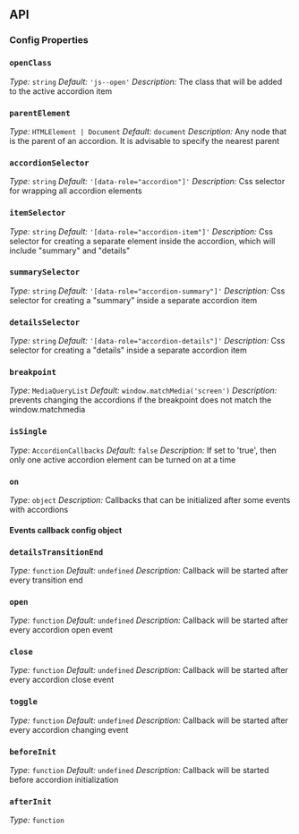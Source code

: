 ## API

### Config Properties

### `openClass`

_Type:_ `string`
_Default:_ `'js--open'`
_Description:_ The class that will be added to the active accordion item

### `parentElement`

_Type:_ `HTMLElement | Document`
_Default:_ `document`
_Description:_ Any node that is the parent of an accordion. It is advisable to specify the nearest parent

### `accordionSelector`

_Type:_ `string`
_Default:_ `'[data-role="accordion"]'`
_Description:_ Css selector for wrapping all accordion elements

### `itemSelector`

_Type:_ `string`
_Default:_ `'[data-role="accordion-item"]'`
_Description:_ Css selector for creating a separate element inside the accordion, which will include "summary" and "details"

### `summarySelector`

_Type:_ `string`
_Default:_ `'[data-role="accordion-summary"]'`
_Description:_ Css selector for creating a "summary" inside a separate accordion item

### `detailsSelector`

_Type:_ `string`
_Default:_ `'[data-role="accordion-details"]'`
_Description:_ Css selector for creating a "details" inside a separate accordion item

### `breakpoint`

_Type:_ `MediaQueryList`
_Default:_ `window.matchMedia('screen')`
_Description:_ prevents changing the accordions if the breakpoint does not match the window.matchmedia

### `isSingle`

_Type:_ `AccordionCallbacks`
_Default:_ `false`
_Description:_ If set to 'true', then only one active accordion element can be turned on at a time

### `on`

_Type:_ `object`
_Description:_ Callbacks that can be initialized after some events with accordions

#### Events callback config object

### `detailsTransitionEnd`

_Type:_ `function`
_Default:_ `undefined`
_Description:_ Callback will be started after every transition end

### `open`

_Type:_ `function`
_Default:_ `undefined`
_Description:_ Callback will be started after every accordion open event

### `close`

_Type:_ `function`
_Default:_ `undefined`
_Description:_ Callback will be started after every accordion close event

### `toggle`

_Type:_ `function`
_Default:_ `undefined`
_Description:_ Callback will be started after every accordion changing event

### `beforeInit`

_Type:_ `function`
_Default:_ `undefined`
_Description:_ Callback will be started before accordion initialization

### `afterInit`

_Type:_ `function`
